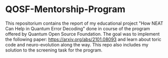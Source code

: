 # QOSF-Mentorship-Program
This repositorium contains the report of my educational project "How NEAT Can Help in Quantum Error Decoding" done in course of the program offered by Quantum Open Source Foundation.
The goal was to implement the following paper: https://arxiv.org/abs/2101.08093 and learn about toric code and neuro-evolution along the way.
This repo also includes my solution to the screening task for the program.

